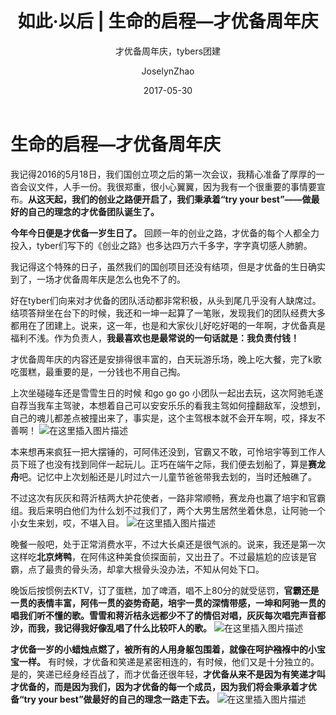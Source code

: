 ﻿---
layout:     post
title:      如此·以后 | 生命的启程—才优备周年庆
subtitle:   才优备周年庆，tybers团建
date:       2017-05-30
author:     JoselynZhao
header-img: img/home-bg-o.jpg
catalog: true
tags:
    - 如此·以后

---

# 生命的启程—才优备周年庆
我记得2016的5月18日，我们国创立项之后的第一次会议，我精心准备了厚厚的一沓会议文件，人手一份。我很郑重，很小心翼翼，因为我有一个很重要的事情要宣布。**从这天起，我们的创业之路便开启了，我们秉承着“try your best”——做最好的自己的理念的才优备团队诞生了。**

**今年今日便是才优备一岁生日了。** 回顾一年的创业之路，才优备的每个人都全力投入，tyber们写下的《创业之路》也多达四万六千多字，字字真切感人肺腑。

我记得这个特殊的日子，虽然我们的国创项目还没有结项，但是才优备的生日确实到了，一场才优备周年庆是怎么也免不了的。

好在tyber们向来对才优备的团队活动都非常积极，从头到尾几乎没有人缺席过。结项答辩坐在台下的时候，我还和一坤一起算了一笔账，发现我们的团队经费大多都用在了团建上。说来，这一年，也是和大家伙儿好吃好喝的一年啊，才优备真是福利不浅。作为负责人，**我最喜欢也是最常说的一句话就是：我负责付钱！**

才优备周年庆的内容还是安排得很丰富的，白天玩游乐场，晚上吃大餐，完了k歌吃蛋糕，最重要的是，一分钱也不用自己掏。

上次坐碰碰车还是雪雪生日的时候 和go go go 小团队一起出去玩，这次阿驰毛遂自荐当我车主驾驶，本想着自己可以安安乐乐的看我主驾如何撞翻敌军，没想到，自己的魂儿都差点被撞出来了，事实是，这个主驾根本就不会开车啊，哎，择友不善啊！
![在这里插入图片描述](https://img-blog.csdnimg.cn/20190419163948207.png?x-oss-process=image/watermark,type_ZmFuZ3poZW5naGVpdGk,shadow_10,text_aHR0cHM6Ly9ibG9nLmNzZG4ubmV0L05HVWV2ZXIxNQ==,size_16,color_FFFFFF,t_70)

本来想再来疯狂一把大摆锤的，可阿伟还没到，官霸又不敢，可怜培宇等到工作人员下班了也没有找到同伴一起玩儿。正巧在端午之际，我们便去划船了，算是**赛龙舟**吧。记忆中上次划船还是儿时过六一儿童节爸爸带我去划的，当时还触礁了。

不过这次有灰灰和蒋沂桔两大护花使者，一路非常顺畅，赛龙舟也赢了培宇和官霸组。我后来明白他们为什么划不过我们了，两个大男生居然坐着休息，让阿驰一个小女生来划，哎，不堪入目。
![在这里插入图片描述](https://img-blog.csdnimg.cn/20190419164013155.png?x-oss-process=image/watermark,type_ZmFuZ3poZW5naGVpdGk,shadow_10,text_aHR0cHM6Ly9ibG9nLmNzZG4ubmV0L05HVWV2ZXIxNQ==,size_16,color_FFFFFF,t_70)

晚餐一般吧，处于正常消费水平，不过大长桌还是很气派的。说来，我还是第一次这样吃**北京烤鸭**，在阿伟这种美食侦探面前，又出丑了。不过最尴尬的应该是官霸，点了最贵的骨头汤，却拿大根骨头没办法，不知从何处下口。

晚饭后按惯例去KTV，订了蛋糕，加了啤酒，唱不上80分的就受惩罚，**官霸还是一贯的表情丰富，阿伟一贯的姿势奇葩，培宇一贯的深情带感，一坤和阿驰一贯的唱我们听不懂的歌。雪雪和蒋沂桔永远都少不了的情侣对唱，灰灰每次唱完声音都沙，而我，我记得我好像乱唱了什么比较吓人的歌。**
![在这里插入图片描述](https://img-blog.csdnimg.cn/20190419164027248.png?x-oss-process=image/watermark,type_ZmFuZ3poZW5naGVpdGk,shadow_10,text_aHR0cHM6Ly9ibG9nLmNzZG4ubmV0L05HVWV2ZXIxNQ==,size_16,color_FFFFFF,t_70)

**才优备一岁的小蜡烛点燃了，被所有的人用身躯包围着，就像在呵护襁褓中的小宝宝一样。** 有时候，才优备和笑递是紧密相连的，有时候，他们又是十分独立的。是的，笑递已经身经百战了，而才优备还很年轻，**才优备从来不是因为有笑递才叫才优备的，而是因为我们，因为才优备的每一个成员，因为我们将会秉承着才优备“try your best”做最好的自己的理念一路走下去。**
![在这里插入图片描述](https://img-blog.csdnimg.cn/20190419164036465.png?x-oss-process=image/watermark,type_ZmFuZ3poZW5naGVpdGk,shadow_10,text_aHR0cHM6Ly9ibG9nLmNzZG4ubmV0L05HVWV2ZXIxNQ==,size_16,color_FFFFFF,t_70)

